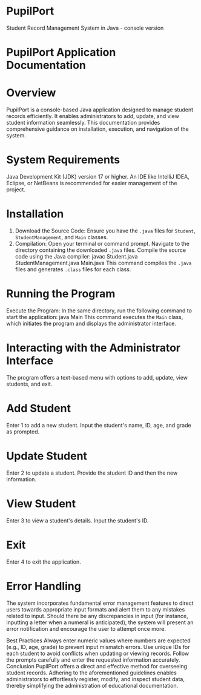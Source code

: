 # PupilPort
Student Record Management System in Java - console version

# PupilPort Application Documentation

# Overview
PupilPort is a console-based Java application designed to manage student records efficiently. It enables administrators to add, update, and view student information seamlessly. This documentation provides comprehensive guidance on installation, execution, and navigation of the system.

# System Requirements
Java Development Kit (JDK) version 17 or higher.
An IDE like IntelliJ IDEA, Eclipse, or NetBeans is recommended for easier management of the project.

# Installation
1. Download the Source Code: Ensure you have the `.java` files for `Student`, `StudentManagement`, and `Main` classes.
2. Compilation:
Open your terminal or command prompt.
Navigate to the directory containing the downloaded `.java` files.
Compile the source code using the Java compiler:
javac Student.java StudentManagement.java Main.java
This command compiles the `.java` files and generates `.class` files for each class.

# Running the Program
Execute the Program:
In the same directory, run the following command to start the application:
java Main
This command executes the `Main` class, which initiates the program and displays the administrator interface.

# Interacting with the Administrator Interface
The program offers a text-based menu with options to add, update, view students, and exit.

# Add Student
Enter 1 to add a new student.
Input the student's name, ID, age, and grade as prompted.

# Update Student
Enter 2 to update a student.
Provide the student ID and then the new information.

# View Student
Enter 3 to view a student's details.
Input the student's ID.

# Exit
Enter 4 to exit the application.

# Error Handling
The system incorporates fundamental error management features to direct users towards appropriate input formats and alert them to any mistakes related to input. Should there be any discrepancies in input (for instance, inputting a letter when a numeral is anticipated), the system will present an error notification and encourage the user to attempt once more.

Best Practices
Always enter numeric values where numbers are expected (e.g., ID, age, grade) to prevent input mismatch errors.
Use unique IDs for each student to avoid conflicts when updating or viewing records.
Follow the prompts carefully and enter the requested information accurately.
Conclusion
PupilPort offers a direct and effective method for overseeing student records. Adhering to the aforementioned guidelines enables administrators to effortlessly register, modify, and inspect student data, thereby simplifying the administration of educational documentation.
